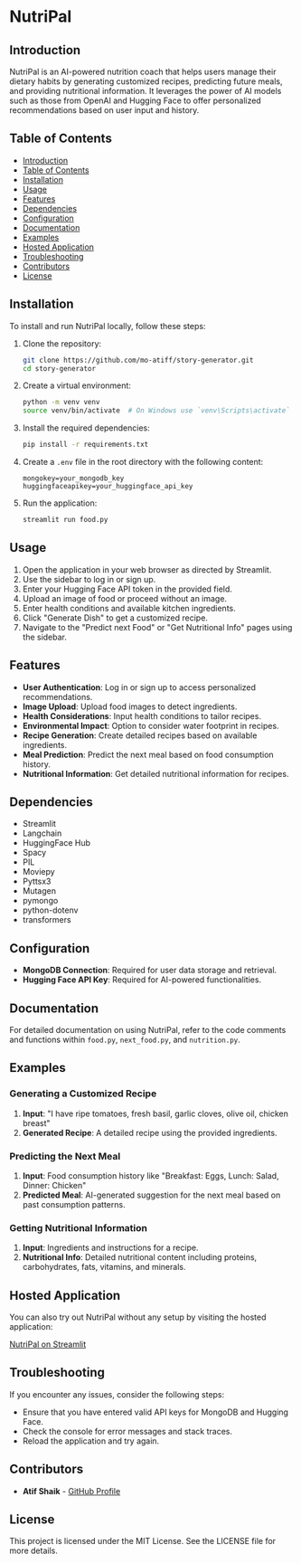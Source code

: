 # NutriPal

## Introduction
NutriPal is an AI-powered nutrition coach that helps users manage their dietary habits by generating customized recipes, predicting future meals, and providing nutritional information. It leverages the power of AI models such as those from OpenAI and Hugging Face to offer personalized recommendations based on user input and history.

## Table of Contents
- [Introduction](#introduction)
- [Table of Contents](#table-of-contents)
- [Installation](#installation)
- [Usage](#usage)
- [Features](#features)
- [Dependencies](#dependencies)
- [Configuration](#configuration)
- [Documentation](#documentation)
- [Examples](#examples)
- [Hosted Application](#hosted-application)
- [Troubleshooting](#troubleshooting)
- [Contributors](#contributors)
- [License](#license)

## Installation
To install and run NutriPal locally, follow these steps:

1. Clone the repository:
    ```bash
    git clone https://github.com/mo-atiff/story-generator.git
    cd story-generator
    ```

2. Create a virtual environment:
    ```bash
    python -m venv venv
    source venv/bin/activate  # On Windows use `venv\Scripts\activate`
    ```

3. Install the required dependencies:
    ```bash
    pip install -r requirements.txt
    ```

4. Create a `.env` file in the root directory with the following content:
    ```plaintext
    mongokey=your_mongodb_key
    huggingfaceapikey=your_huggingface_api_key
    ```

5. Run the application:
    ```bash
    streamlit run food.py
    ```

## Usage
1. Open the application in your web browser as directed by Streamlit.
2. Use the sidebar to log in or sign up.
3. Enter your Hugging Face API token in the provided field.
4. Upload an image of food or proceed without an image.
5. Enter health conditions and available kitchen ingredients.
6. Click "Generate Dish" to get a customized recipe.
7. Navigate to the "Predict next Food" or "Get Nutritional Info" pages using the sidebar.

## Features
- **User Authentication**: Log in or sign up to access personalized recommendations.
- **Image Upload**: Upload food images to detect ingredients.
- **Health Considerations**: Input health conditions to tailor recipes.
- **Environmental Impact**: Option to consider water footprint in recipes.
- **Recipe Generation**: Create detailed recipes based on available ingredients.
- **Meal Prediction**: Predict the next meal based on food consumption history.
- **Nutritional Information**: Get detailed nutritional information for recipes.

## Dependencies
- Streamlit
- Langchain
- HuggingFace Hub
- Spacy
- PIL
- Moviepy
- Pyttsx3
- Mutagen
- pymongo
- python-dotenv
- transformers

## Configuration
- **MongoDB Connection**: Required for user data storage and retrieval.
- **Hugging Face API Key**: Required for AI-powered functionalities.

## Documentation
For detailed documentation on using NutriPal, refer to the code comments and functions within `food.py`, `next_food.py`, and `nutrition.py`.

## Examples
### Generating a Customized Recipe
1. **Input**: "I have ripe tomatoes, fresh basil, garlic cloves, olive oil, chicken breast"
2. **Generated Recipe**: A detailed recipe using the provided ingredients.

### Predicting the Next Meal
1. **Input**: Food consumption history like "Breakfast: Eggs, Lunch: Salad, Dinner: Chicken"
2. **Predicted Meal**: AI-generated suggestion for the next meal based on past consumption patterns.

### Getting Nutritional Information
1. **Input**: Ingredients and instructions for a recipe.
2. **Nutritional Info**: Detailed nutritional content including proteins, carbohydrates, fats, vitamins, and minerals.

## Hosted Application
You can also try out NutriPal without any setup by visiting the hosted application:

[NutriPal on Streamlit](https://nutripal.streamlit.app/)

## Troubleshooting
If you encounter any issues, consider the following steps:
- Ensure that you have entered valid API keys for MongoDB and Hugging Face.
- Check the console for error messages and stack traces.
- Reload the application and try again.

## Contributors
- **Atif Shaik** - [GitHub Profile](https://github.com/mo-atiff)

## License
This project is licensed under the MIT License. See the LICENSE file for more details.
